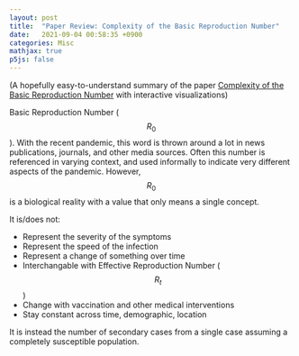 ```yaml
---
layout: post
title:  "Paper Review: Complexity of the Basic Reproduction Number"
date:   2021-09-04 00:58:35 +0900
categories: Misc
mathjax: true
p5js: false
---
```


(A hopefully easy-to-understand summary of the paper [Complexity of the Basic Reproduction Number](https://www.ncbi.nlm.nih.gov/pmc/articles/PMC6302597/) with interactive visualizations)

Basic Reproduction Number ($$R_0$$). With the recent pandemic, this word is thrown around a lot in news publications, journals, and other media sources. Often this number is referenced in varying context, and used informally to indicate very different aspects of the pandemic. However, $$R_0$$ is a biological reality with a value that only means a single concept.

It is/does not:
* Represent the severity of the symptoms
* Represent the speed of the infection
* Represent a change of something over time
* Interchangable with Effective Reproduction Number ($$R_t$$)
* Change with vaccination and other medical interventions
* Stay constant across time, demographic, location

It is instead the number of secondary cases from a single case assuming a completely susceptible population.